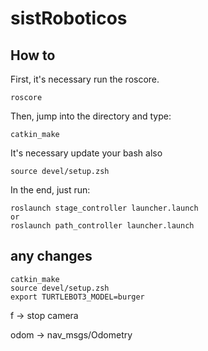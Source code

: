 # sistRoboticos

## How to
First, it's necessary run the roscore.
```
roscore
```
Then, jump into the directory and type:
```
catkin_make
```
It's necessary update your bash also
```
source devel/setup.zsh
```
In the end, just run:
```
roslaunch stage_controller launcher.launch
or
roslaunch path_controller launcher.launch
```


## any changes
```
catkin_make
source devel/setup.zsh
export TURTLEBOT3_MODEL=burger 
```
f -> stop camera

odom -> nav_msgs/Odometry

